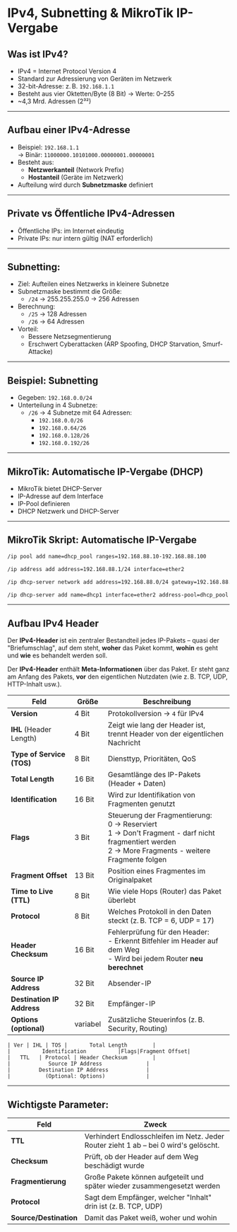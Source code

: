 # IPv4, Subnetting & MikroTik IP-Vergabe

## Was ist IPv4?
- IPv4 = Internet Protocol Version 4  
- Standard zur Adressierung von Geräten im Netzwerk  
- 32-bit-Adresse: z. B. `192.168.1.1`  
- Besteht aus vier Oktetten/Byte (8 Bit) → Werte: 0–255  
- ~4,3 Mrd. Adressen (2³²)

---

##  Aufbau einer IPv4-Adresse
- Beispiel: `192.168.1.1`  
  → Binär: `11000000.10101000.00000001.00000001`
- Besteht aus:
  - **Netzwerkanteil** (Network Prefix)
  - **Hostanteil** (Geräte im Netzwerk)
- Aufteilung wird durch **Subnetzmaske** definiert

---

## Private vs Öffentliche IPv4-Adressen
- Öffentliche IPs: im Internet eindeutig  
- Private IPs: nur intern gültig (NAT erforderlich)

---
## Subnetting:
- Ziel: Aufteilen eines Netzwerks in kleinere Subnetze  
- Subnetzmaske bestimmt die Größe:
  - `/24` → 255.255.255.0 → 256 Adressen  
- Berechnung:
  - `/25` → 128 Adressen
  - `/26` → 64 Adressen
- Vorteil:
  - Bessere Netzsegmentierung
  - Erschwert Cyberattacken (ARP Spoofing, DHCP Starvation, Smurf-Attacke)

---

## Beispiel: Subnetting
- Gegeben: `192.168.0.0/24`  
- Unterteilung in 4 Subnetze:
  - `/26` → 4 Subnetze mit 64 Adressen:
    - `192.168.0.0/26`
    - `192.168.0.64/26`
    - `192.168.0.128/26`
    - `192.168.0.192/26`

---

##  MikroTik: Automatische IP-Vergabe (DHCP)
- MikroTik bietet DHCP-Server  
- IP-Adresse auf dem Interface
- IP-Pool definieren  
- DHCP Netzwerk und DHCP-Server

---

## MikroTik Skript: Automatische IP-Vergabe

```bash
/ip pool add name=dhcp_pool ranges=192.168.88.10-192.168.88.100

/ip address add address=192.168.88.1/24 interface=ether2

/ip dhcp-server network add address=192.168.88.0/24 gateway=192.168.88.1

/ip dhcp-server add name=dhcp1 interface=ether2 address-pool=dhcp_pool disabled=no
```

---

## Aufbau IPv4 Header
Der **IPv4-Header** ist ein zentraler Bestandteil jedes IP-Pakets – quasi der "Briefumschlag", auf dem steht, **woher** das Paket kommt, **wohin** es geht und **wie** es behandelt werden soll.


Der **IPv4-Header** enthält **Meta-Informationen** über das Paket. Er steht ganz am Anfang des Pakets, **vor** den eigentlichen Nutzdaten (wie z. B. TCP, UDP, HTTP-Inhalt usw.).

| Feld                       | Größe    | Beschreibung                                                                                                                                               |
| -------------------------- | -------- | ---------------------------------------------------------------------------------------------------------------------------------------------------------- |
| **Version**                | 4 Bit    | Protokollversion → `4` für IPv4                                                                                                                            |
| **IHL** (Header Length)    | 4 Bit    | Zeigt wie lang der Header ist, trennt Header von der eigentlichen Nachricht                                                                                |
| **Type of Service (TOS)**  | 8 Bit    | Diensttyp, Prioritäten, QoS                                                                                                                                |
| **Total Length**           | 16 Bit   | Gesamtlänge des IP-Pakets (Header + Daten)                                                                                                                 |
| **Identification**         | 16 Bit   | Wird zur Identifikation von Fragmenten genutzt                                                                                                             |
| **Flags**                  | 3 Bit    | Steuerung der Fragmentierung:<br>0 -> Reserviert<br>1 -> Don't Fragment - darf nicht fragmentiert werden<br>2 -> More Fragments - weitere Fragmente folgen |
| **Fragment Offset**        | 13 Bit   | Position eines Fragmentes im Originalpaket                                                                                                                 |
| **Time to Live (TTL)**     | 8 Bit    | Wie viele Hops (Router) das Paket überlebt                                                                                                                 |
| **Protocol**               | 8 Bit    | Welches Protokoll in den Daten steckt (z. B. TCP = 6, UDP = 17)                                                                                            |
| **Header Checksum**        | 16 Bit   | Fehlerprüfung für den Header:<br>- Erkennt Bitfehler im Header auf dem Weg    <br>- Wird bei jedem Router **neu berechnet**                                |
| **Source IP Address**      | 32 Bit   | Absender-IP                                                                                                                                                |
| **Destination IP Address** | 32 Bit   | Empfänger-IP                                                                                                                                               |
| **Options (optional)**     | variabel | Zusätzliche Steuerinfos (z. B. Security, Routing)                                                                                                          |


```
| Ver | IHL | TOS |       Total Length        |
|          Identification          |Flags|Fragment Offset|
|   TTL   | Protocol | Header Checksum        |
|            Source IP Address              |
|         Destination IP Address            |
|           (Optional: Options)             |
```

---
## Wichtigste Parameter:

| Feld                   | Zweck                                                                                |
| ---------------------- | ------------------------------------------------------------------------------------ |
| **TTL**                | Verhindert Endlosschleifen im Netz. Jeder Router zieht 1 ab – bei 0 wird's gelöscht. |
| **Checksum**           | Prüft, ob der Header auf dem Weg beschädigt wurde                                    |
| **Fragmentierung**     | Große Pakete können aufgeteilt und später wieder zusammengesetzt werden              |
| **Protocol**           | Sagt dem Empfänger, welcher "Inhalt" drin ist (z. B. TCP, UDP)                       |
| **Source/Destination** | Damit das Paket weiß, woher und wohin                                                |
